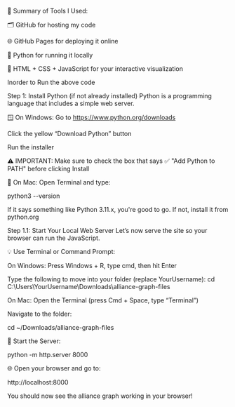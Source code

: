 🧾 Summary of Tools I Used:

🗂️ GitHub for hosting my code

🌐 GitHub Pages for deploying it online

🐍 Python for running it locally

🧠 HTML + CSS + JavaScript for your interactive visualization






Inorder to Run the above code

Step 1: Install Python (if not already installed)
Python is a programming language that includes a simple web server.

🪟 On Windows:
Go to https://www.python.org/downloads

Click the yellow “Download Python” button

Run the installer

⚠️ IMPORTANT: Make sure to check the box that says
✅ "Add Python to PATH" before clicking Install

🍎 On Mac:
Open Terminal and type:

python3 --version

If it says something like Python 3.11.x, you're good to go. If not, install it from python.org


Step 1.1: Start Your Local Web Server
Let’s now serve the site so your browser can run the JavaScript.

💡 Use Terminal or Command Prompt:

On Windows:
Press Windows + R, type cmd, then hit Enter

Type the following to move into your folder (replace YourUsername):
cd C:\Users\YourUsername\Downloads\alliance-graph-files

On Mac:
Open the Terminal (press Cmd + Space, type “Terminal”)

Navigate to the folder:

cd ~/Downloads/alliance-graph-files

🚀 Start the Server:

python -m http.server 8000

🌐 Open your browser and go to:

http://localhost:8000

You should now see the alliance graph working in your browser!




